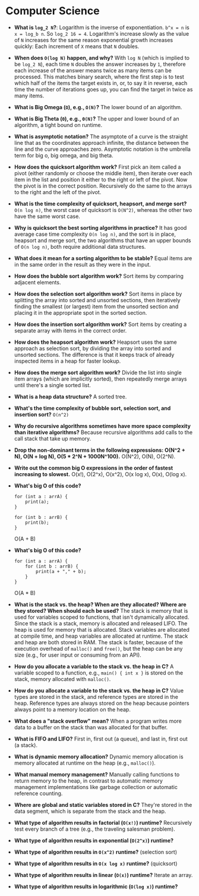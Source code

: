 # Computer Science

- **What is `log_2 N`?**: Logarithm is the inverse of exponentiation. `b^x = n` is `x = log_b n`. So `log_2 16 = 4`. Logarithm's increase slowly as the value of `N` increases for the same reason exponential growth increases quickly: Each increment of `X` means that `N` doubles.
- **When does `O(log N)` happen, and why?** With `log N` (which is implied to be `log_2 N`), each time `N` doubles the answer increases by `1`, therefore each increase of the answer means twice as many items can be processed. This matches binary search, where the first step is to test which half of the items the target exists in, or, to say it in reverse, each time the number of iterations goes up, you can find the target in twice as many items.
- **What is Big Omega (`Ω`), e.g., `Ω(N)`?** The lower bound of an algorithm.
- **What is Big Theta (`Θ`), e.g., `Θ(N)`?** The upper and lower bound of an algorithm, a tight bound on runtime.
- **What is asymptotic notation?** The asymptote of a curve is the straight line that as the coordinates approach infinite, the distance between the line and the curve approaches zero. Asymptotic notation is the umbrella term for big o, big omega, and big theta.
- **How does the quicksort algorithm work?** First pick an item called a pivot (either randomly or choose the middle item), then iterate over each item in the list and position it either to the right or left of the pivot. Now the pivot is in the correct position. Recursively do the same to the arrays to the right and the left of the pivot.
- **What is the time complexity of quicksort, heapsort, and merge sort?** `O(n log n)`, the worst case of quicksort is `O(N^2)`, whereas the other two have the same worst case.
- **Why is quicksort the best sorting algorithms in practice?** It has good average case time complexity `O(n log n)`, and the sort is in place, heapsort and merge sort, the two algorithms that have an upper bounds of `O(n log n)`, both require additional data structures.
- **What does it mean for a sorting algorithm to be stable?** Equal items are in the same order in the result as they were in the input.
- **How does the bubble sort algorithm work?** Sort items by comparing adjacent elements.
- **How does the selection sort algorithm work?** Sort items in place by splitting the array into sorted and unsorted sections, then iteratively finding the smallest (or largest) item from the unsorted section and placing it in the appropriate spot in the sorted section.
- **How does the insertion sort algorithm work?** Sort items by creating a separate array with items in the correct order.
- **How does the heapsort algorithm work?** Heapsort uses the same approach as selection sort, by dividing the array into sorted and unsorted sections. The difference is that it keeps track of already inspected items in a heap for faster lookup.
- **How does the merge sort algorithm work?** Divide the list into single item arrays (which are implicitly sorted), then repeatedly merge arrays until there's a single sorted list.
- **What is a heap data structure?** A sorted tree.
- **What's the time complexity of bubble sort, selection sort, and insertion sort?** `O(n^2)`
- **Why do recursive algorithms sometimes have more space complexity than iterative algorithms?** Because recursive algorithms add calls to the call stack that take up memory.
- **Drop the non-dominant terms in the following expressions: O(N^2 + N), O(N + log N), O(5 * 2^N + 1000N^100).** O(N^2), O(N), O(2^N).
- **Write out the common big O expressions in the order of fastest increasing to slowest.** O(x!), O(2^x), O(x^2), O(x log x), O(x), O(log x).
- **What's big O of this code?**

    ```
    for (int a : arrA) {
        print(a);
    }

    for (int b : arrB) {
        print(b);
    }
    ```

    O(A + B)

- **What's big O of this code?**

    ```
    for (int a : arrA) {
        for (int b : arrB) {
            print(a + "," + b);
        }
    }
    ```

    O(A * B)
- **What is the stack vs. the heap? When are they allocated? Where are they stored? When should each be used?** The stack is memory that is used for variables scoped to functions, that isn't dynamically allocated. Since the stack is a stack, memory is allocated and released LIFO. The heap is used for memory that is allocated. Stack variables are allocated at compile time, and heap variables are allocated at runtime. The stack and heap are both stored in RAM. The stack is faster, because of the execution overhead of `malloc()` and `free()`, but the heap can be any size (e.g., for user input or consuming from an API).
- **How do you allocate a variable to the stack vs. the heap in C?** A variable scoped to a function, e.g., `main() { int x }` is stored on the stack, memory allocated with `malloc()`.
- **How do you allocate a variable to the stack vs. the heap in C?** Value types are stored in the stack, and reference types are stored in the heap. Reference types are always stored on the heap because pointers always point to a memory location on the heap.
- **What does a "stack overflow" mean?** When a program writes more data to a buffer on the stack than was allocated for that buffer.
- **What is FIFO and LIFO?** First in, first out (a queue), and last in, first out (a stack).
- **What is dynamic memory allocation?** Dynamic memory allocation is memory allocated at runtime on the heap (e.g., `malloc()`).
- **What manual memory management?** Manually calling functions to return memory to the heap, in contrast to automatic memory management implementations like garbage collection or automatic reference counting.
- **Where are global and static variables stored in C?** They're stored in the data segment, which is separate from the stack and the heap.
- **What type of algorithm results in factorial (`O(x!)`) runtime?** Recursively test every branch of a tree (e.g., the traveling salesman problem).
- **What type of algorithm results in exponential (`O(2^x)`) runtime?**
- **What type of algorithm results in `O(x^2)` runtime?** (selection sort)
- **What type of algorithm results in `O(x log x)` runtime?** (quicksort)
- **What type of algorithm results in linear (`O(x)`) runtime?** Iterate an array.
- **What type of algorithm results in logarithmic (`O(log x)`) runtime?**